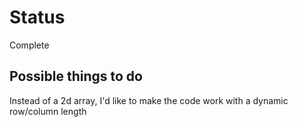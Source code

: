 # Status
Complete

## Possible things to do
Instead of a 2d array, I'd like to make the code work with a dynamic row/column length